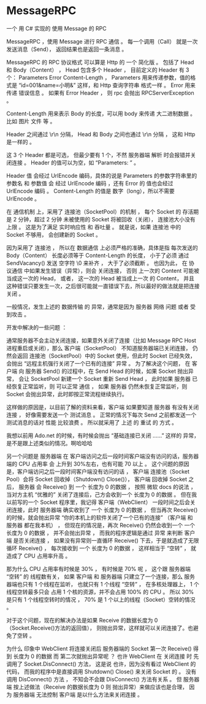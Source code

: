 # MessageRPC
一个 用 C# 实现的 使用 Message 的 RPC

MessageRPC ，使用 Message 进行 RPC 通信 。 每一个调用（Call） 就是一次 发送消息（Send）， 返回结果也是返回一条消息 。

MessageRPC 的 RPC 协议格式 可以算是 Http 的 一个 简化版 。 包括了 Head 和 Body（Content） ， Head 包含多个 Header ， 目前定义的 Header 有 3 个： Parameters Error Content-Length ， Parameters 用来传递参数，值的格式是 “id=001&name=小明&” 这样，和 Http 查询字符串 格式一样 。 Error 用来 传递 错误信息 。 如果有 Error Header ， 则 rpc 会抛出 RPCServerException 。

Content-Length 用来表示 Body 的长度，可以用 body 来传递 大二进制数据 。 比如 图片 文件 等 。

Header 之间通过 \r\n 分隔， Head 和 Body 之间也通过 \r\n 分隔 ， 这和 Http 是一样的 。

这 3 个 Header 都是可选， 但最少要有 1 个，不然 服务器端 解析 时会报错并关闭连接 。 Header 的值可以为空，如 “Parameters: ” 。

Header 值 会经过 UrlEncode 编码，具体的说是 Parameters 的参数字符串里的 参数名 和 参数值 会 经过 UrlEncode 编码 ，还有 Error 的 值也会经过 UrlEncode 编码 。 Content-Length 的值是 数字（long），所以不需要 UrlEncode 。

在 通信机制 上，采用了 连接池（SocketPool）的机制 ， 每个 Socket 的 存活期 是 2 分钟，超过 2 分钟 未被使用的 Socket 将被回收（关闭）， 连接池大小没有上限 。 这是为了满足 实时响应性 和 吞吐量 。 就是说，如果 连接池 中的 Socket 不够用， 会创建新的 Socket 。

因为采用了 连接池 ， 所以在 数据通信 上必须严格的准确，具体是指 每次发送的 Body（Content） 长度必须等于 Content-Length 的长度， 小于了必须 通过 SendVacancy() 发送 空字符 \0 来补齐 ， 大于了必须截断 。 也因为此， 在 协议通信 中如果发生错误（异常），则会 关闭连接， 否则 上一次的 Content 可能被当成这一次的 Head， 或者， 这一次的 Head 被当成上一次 的 Content， 并且这种错误只要发生一次，之后很可能就一直错误下去，所以最好的做法就是把连接关闭 。

一般情况，发生上述的 数据传输 的 异常，通常是因为 服务器 网络 问题 或者 受到攻击 。

开发中解决的一些问题 ：

通常服务器不会主动关闭连接，如果意外关闭了连接（比如 Message RPC Host 进程重启或关闭），那么 客户端（SocketPool） 不知道服务器端已关闭连接， 仍然会返回 连接池（SocketPool）中的 Socket 使用，但此时 Socket 已经失效，会抛出 “远程主机强行关闭了一个已有的连接” 异常 。 为了解决这个问题， 在 客户端 向 服务器 Send() 的过程中，在 Send Head 的时候，如果 Socket 抛出异常， 会让 SocketPool 新建一个 Socket 重新 Send Head ， 此时如果 服务器 已经恢复正常监听，则 可以正常 通信 ， 如果 服务器 仍然未恢复正常监听，则 Socket 会抛出异常，此时即按正常流程继续执行。

这样做的原因是，以目前了解的资料来看，客户端 如果要知道 服务器 有没有关闭连接 ， 好像需要发送一个 测试消息 。 正常的情况下每次 Send 之前都发送一个测试消息的话对 性能 比较浪费 。 所以就采用了 上述 的 重试 的 方式 。

我想以前用 Ado.net 的时候，有时候会抛出 “基础连接已关闭 ……” 这样的 异常，是不是跟上述类似的情况。啊哈哈哈

另一个问题是 服务器端 在 客户端访问之后一段时间客户端没有访问的话，服务器端的 CPU 占用率 会 上升到 30%左右，也有可能 70 以上 。 这个问题的原因是，客户端访问之后一段时间客户端没有访问的话 ， 客户端 连接池（Socket Pool）会将 Socket 回收掉（Shutdown() Close()）， 客户端 回收掉 Socket 之后， 服务器 会 Receive() 到 一个 长度为 0 的数据 ， 按照 微软 docs 的说法 ， 当对方主机 “优雅的” 关闭了连接后，己方会收到一个 长度为 0 的数据 。 但在我以前写的一个 Socket 程序里，我记得 客户端（WebClient） 一段时间之后会关闭连接，此时 服务器端 确实收到了 一个 长度为 0 的数据 ， 但当再次 Receive() 的时候，就会抛出异常 “你的本机上的软件关闭了一个已有的连接” （客户端 和 服务器 都在我本机） ， 但现在的情况是，再次 Receive() 仍然会收到一个 一个 长度为 0 的数据 ， 并不会抛出异常 ， 而我的程序逻辑是通过 异常 来判断 客户端 是否关闭连接 ， 如果没有异常则一直循环 Receive() 下去，于是就造成了无限循环 Receive() ， 每次接收到 一个 长度为 0 的数据 ， 这样相当于 “空转” ， 就造成了 CPU 占用率升高 。

那为什么 CPU 占用率有时候是 30% ， 有时候是 70% 呢 ， 这个跟 服务器端 “空转” 的 线程数有关， 如果 客户端 和 服务器端 只建立了一个连接，那么 服务器端也只有 1 个线程在监听， 也就只有 1 个线程 “空转” ， 在多核处理器上， 1 个线程空转最多只会 占用 1 个核的资源，并不会占用 100% 的 CPU 。 所以 30% 是只有 1 个线程空转时的情况 ， 70% 是 1 个以上的线程（Socket）空转的情况 。

对于这个问题，现在的解决办法是如果 Receive 的数据长度为 0 （Socket.Receive()方法的返回值）， 则抛出异常，这样就可以关闭连接了。也避免了空转 。

为什么 印象中 WebClient 将连接关闭后 服务器端的 Socket 第一次 Receive() 得到 长度为 0 的数据 而 第二次就抛出异常呢 ？ 也许 WebClient 在 关闭连接 时 先调用了 Socket.DisConnect() 方法， 这是说 也许，因为没有看过 WebClient 的代码， 而我的程序中是直接调用 Shutdown() Close() 来关闭 Socket 的 。 没有调用 DisConnect() 方法 ， 不知会不会跟 DisConnect() 方法有关系 。 但 服务器端 按上述做法（Receive 的数据长度为 0 则 抛出异常）来做应该也是合理， 因为 服务器端 无法控制 客户端 是以什么方法来关闭连接 。

































